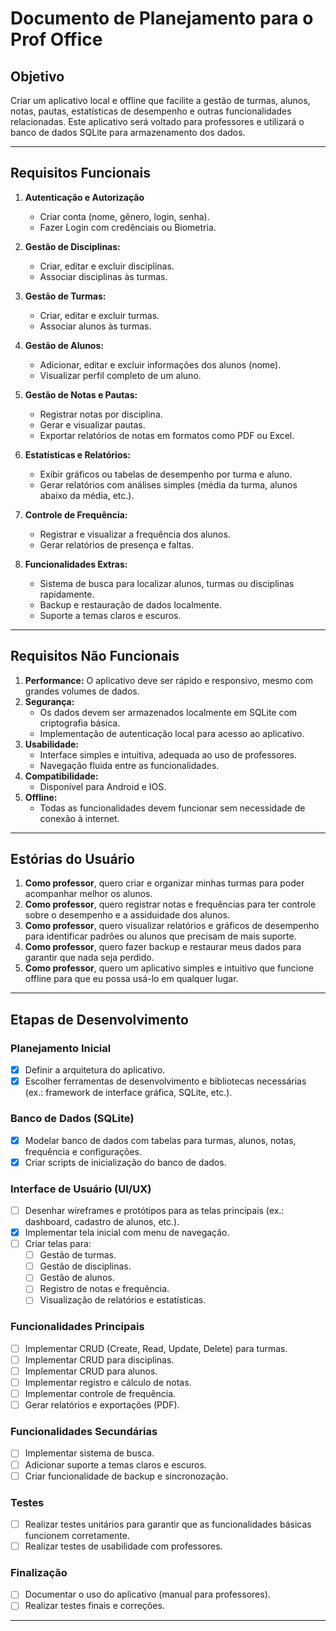 # Documento de Planejamento para o Prof Office

## **Objetivo**
Criar um aplicativo local e offline que facilite a gestão de turmas, alunos, notas, pautas, estatísticas de desempenho e outras funcionalidades relacionadas. Este aplicativo será voltado para professores e utilizará o banco de dados SQLite para armazenamento dos dados.

---

## **Requisitos Funcionais**

1. **Autenticação e Autorização**
   - Criar conta (nome, gênero, login, senha).
   - Fazer Login com credênciais ou Biometria.

2. **Gestão de Disciplinas:**
   - Criar, editar e excluir disciplinas.
   - Associar disciplinas às turmas.

3. **Gestão de Turmas:**
   - Criar, editar e excluir turmas.
   - Associar alunos às turmas.
   
4. **Gestão de Alunos:**
   - Adicionar, editar e excluir informações dos alunos (nome).
   - Visualizar perfil completo de um aluno.

5. **Gestão de Notas e Pautas:**
   - Registrar notas por disciplina.
   - Gerar e visualizar pautas.
   - Exportar relatórios de notas em formatos como PDF ou Excel.

6. **Estatísticas e Relatórios:**
   - Exibir gráficos ou tabelas de desempenho por turma e aluno.
   - Gerar relatórios com análises simples (média da turma, alunos abaixo da média, etc.).

7. **Controle de Frequência:**
   - Registrar e visualizar a frequência dos alunos.
   - Gerar relatórios de presença e faltas.

8. **Funcionalidades Extras:**
   - Sistema de busca para localizar alunos, turmas ou disciplinas rapidamente.
   - Backup e restauração de dados localmente.
   - Suporte a temas claros e escuros.

---

## **Requisitos Não Funcionais**

1. **Performance:** O aplicativo deve ser rápido e responsivo, mesmo com grandes volumes de dados.
2. **Segurança:**
   - Os dados devem ser armazenados localmente em SQLite com criptografia básica.
   - Implementação de autenticação local para acesso ao aplicativo.
3. **Usabilidade:**
   - Interface simples e intuitiva, adequada ao uso de professores.
   - Navegação fluida entre as funcionalidades.
4. **Compatibilidade:**
   - Disponível para Android e IOS.
5. **Offline:**
   - Todas as funcionalidades devem funcionar sem necessidade de conexão à internet.

---

## **Estórias do Usuário**

1. **Como professor**, quero criar e organizar minhas turmas para poder acompanhar melhor os alunos.
2. **Como professor**, quero registrar notas e frequências para ter controle sobre o desempenho e a assiduidade dos alunos.
3. **Como professor**, quero visualizar relatórios e gráficos de desempenho para identificar padrões ou alunos que precisam de mais suporte.
4. **Como professor**, quero fazer backup e restaurar meus dados para garantir que nada seja perdido.
5. **Como professor**, quero um aplicativo simples e intuitivo que funcione offline para que eu possa usá-lo em qualquer lugar.

---

## **Etapas de Desenvolvimento**

### **Planejamento Inicial**
- [x] Definir a arquitetura do aplicativo.
- [x] Escolher ferramentas de desenvolvimento e bibliotecas necessárias (ex.: framework de interface gráfica, SQLite, etc.).

### **Banco de Dados (SQLite)**
- [x] Modelar banco de dados com tabelas para turmas, alunos, notas, frequência e configurações.
- [x] Criar scripts de inicialização do banco de dados.

### **Interface de Usuário (UI/UX)**
- [ ] Desenhar wireframes e protótipos para as telas principais (ex.: dashboard, cadastro de alunos, etc.).
- [x] Implementar tela inicial com menu de navegação.
- [ ] Criar telas para:
  - [ ] Gestão de turmas.
  - [ ] Gestão de disciplinas.
  - [ ] Gestão de alunos.
  - [ ] Registro de notas e frequência.
  - [ ] Visualização de relatórios e estatísticas.

### **Funcionalidades Principais**
- [ ] Implementar CRUD (Create, Read, Update, Delete) para turmas.
- [ ] Implementar CRUD para disciplinas.
- [ ] Implementar CRUD para alunos.
- [ ] Implementar registro e cálculo de notas.
- [ ] Implementar controle de frequência.
- [ ] Gerar relatórios e exportações (PDF).

### **Funcionalidades Secundárias**
- [ ] Implementar sistema de busca.
- [ ] Adicionar suporte a temas claros e escuros.
- [ ] Criar funcionalidade de backup e sincronozação.

### **Testes**
- [ ] Realizar testes unitários para garantir que as funcionalidades básicas funcionem corretamente.
- [ ] Realizar testes de usabilidade com professores.

### **Finalização**
- [ ] Documentar o uso do aplicativo (manual para professores).
- [ ] Realizar testes finais e correções.

---